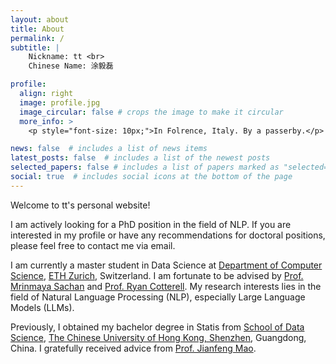 ```yaml
---
layout: about
title: About
permalink: /
subtitle: |
    Nickname: tt <br>
    Chinese Name: 涂毅磊

profile:
  align: right
  image: profile.jpg
  image_circular: false # crops the image to make it circular
  more_info: > 
    <p style="font-size: 10px;">In Folrence, Italy. By a passerby.</p>

news: false  # includes a list of news items
latest_posts: false  # includes a list of the newest posts
selected_papers: false # includes a list of papers marked as "selected={true}"
social: true  # includes social icons at the bottom of the page
---
```

Welcome to tt's personal website!

I am actively looking for a PhD position in the field of NLP. If you are interested in my profile or have any recommendations for doctoral positions, please feel free to contact me via email.

I am currently a master student in Data Science at [Department of Computer Science](https://inf.ethz.ch/), [ETH Zurich](https://ethz.ch/en.html), Switzerland. I am fortunate to be advised by [Prof. Mrinmaya Sachan](https://www.mrinmaya.io/) and [Prof. Ryan Cotterell](https://rycolab.io/authors/ryan/). My research interests lies in the field of Natural Language Processing (NLP), especially Large Language Models (LLMs).

Previously, I obtained my bachelor degree in Statis from [School of Data Science](https://sds.cuhk.edu.cn/en), [The Chinese University of Hong Kong, Shenzhen](https://www.cuhk.edu.cn/en), Guangdong, China. I gratefully received advice from [Prof. Jianfeng Mao](https://sds.cuhk.edu.cn/en/teacher/268).
